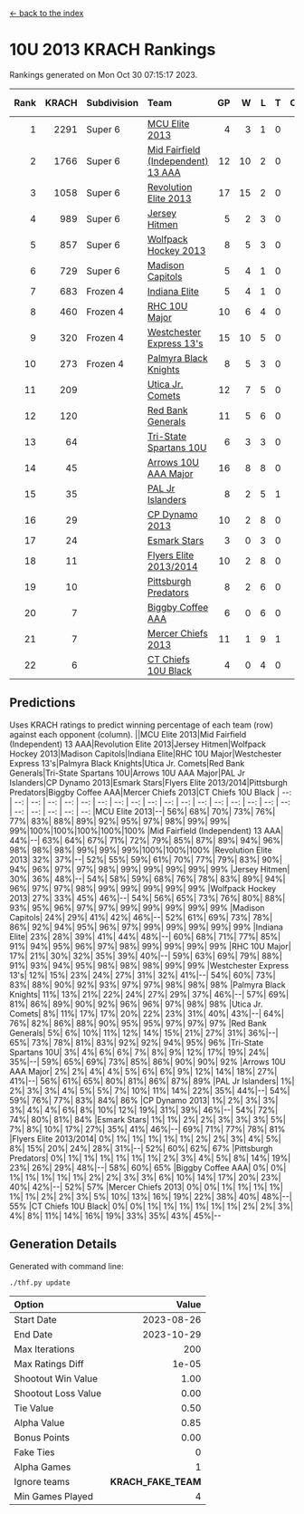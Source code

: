 [<- back to the index](readme.md)
# 10U 2013 KRACH Rankings
Rankings generated on Mon Oct 30 07:15:17 2023.

Rank|KRACH|Subdivision|Team|GP|W|L|T|OTW|OTL|SoS|Exp Wins|Win Diff
---:|---:|:---|:---|---:|---:|---:|---:|---:|---:|---:|---:|---:
1|2291|Super 6|[MCU Elite 2013](https://gamesheetstats.com/seasons/3664/teams/140889/schedule)|4|3|1|0|0|0|740|3.8|-0.0
2|1766|Super 6|[Mid Fairfield (Independent) 13 AAA](https://gamesheetstats.com/seasons/3664/teams/140891/schedule)|12|10|2|0|1|0|430|10.8|-0.0
3|1058|Super 6|[Revolution Elite 2013](https://gamesheetstats.com/seasons/3664/teams/140904/schedule)|17|15|2|0|2|0|259|15.8|-0.0
4|989|Super 6|[Jersey Hitmen](https://gamesheetstats.com/seasons/3664/teams/140893/schedule)|5|2|3|0|0|1|1496|2.8|-0.0
5|857|Super 6|[Wolfpack Hockey 2013](https://gamesheetstats.com/seasons/3664/teams/140894/schedule)|8|5|3|0|0|0|765|5.8|-0.0
6|729|Super 6|[Madison Capitols](https://gamesheetstats.com/seasons/3664/teams/162460/schedule)|5|4|1|0|1|0|252|4.9|0.0
7|683|Frozen 4|[Indiana Elite](https://gamesheetstats.com/seasons/3664/teams/144358/schedule)|5|4|1|0|0|0|257|4.9|0.0
8|460|Frozen 4|[RHC 10U Major](https://gamesheetstats.com/seasons/3664/teams/140895/schedule)|10|6|4|0|1|1|589|6.8|-0.0
9|320|Frozen 4|[Westchester Express 13's](https://gamesheetstats.com/seasons/3664/teams/140899/schedule)|15|10|5|0|0|1|306|10.8|-0.0
10|273|Frozen 4|[Palmyra Black Knights](https://gamesheetstats.com/seasons/3664/teams/140906/schedule)|8|5|3|0|0|1|306|5.8|-0.0
11|209||[Utica Jr. Comets](https://gamesheetstats.com/seasons/3664/teams/140900/schedule)|12|7|5|0|3|0|200|7.8|-0.0
12|120||[Red Bank Generals](https://gamesheetstats.com/seasons/3664/teams/140896/schedule)|11|5|6|0|0|2|356|5.8|-0.0
13|64||[Tri-State Spartans 10U](https://gamesheetstats.com/seasons/3664/teams/144359/schedule)|6|3|3|0|0|1|310|3.9|0.0
14|45||[Arrows 10U AAA Major](https://gamesheetstats.com/seasons/3664/teams/140902/schedule)|16|8|8|0|0|1|127|8.8|-0.0
15|35||[PAL Jr Islanders](https://gamesheetstats.com/seasons/3664/teams/140903/schedule)|8|2|5|1|1|0|487|3.3|-0.0
16|29||[CP Dynamo 2013](https://gamesheetstats.com/seasons/3664/teams/140901/schedule)|10|2|8|0|0|1|590|2.8|-0.0
17|24||[Esmark Stars](https://gamesheetstats.com/seasons/3664/teams/140905/schedule)|3|0|3|0|0|0|795|0.8|-0.0
18|11||[Flyers Elite 2013/2014](https://gamesheetstats.com/seasons/3664/teams/140898/schedule)|10|2|8|0|0|0|273|2.8|-0.0
19|10||[Pittsburgh Predators](https://gamesheetstats.com/seasons/3664/teams/140907/schedule)|8|2|6|0|0|0|300|2.8|-0.0
20|7||[Biggby Coffee AAA](https://gamesheetstats.com/seasons/3664/teams/144357/schedule)|6|0|6|0|0|0|328|0.9|0.0
21|7||[Mercer Chiefs 2013](https://gamesheetstats.com/seasons/3664/teams/140897/schedule)|11|1|9|1|0|0|347|2.3|-0.0
22|6||[CT Chiefs 10U Black](https://gamesheetstats.com/seasons/3664/teams/140892/schedule)|4|0|4|0|0|0|89|0.8|-0.0

## Predictions
Uses KRACH ratings to predict winning percentage of each team (row) against each opponent (column).
||MCU Elite 2013|Mid Fairfield (Independent) 13 AAA|Revolution Elite 2013|Jersey Hitmen|Wolfpack Hockey 2013|Madison Capitols|Indiana Elite|RHC 10U Major|Westchester Express 13's|Palmyra Black Knights|Utica Jr. Comets|Red Bank Generals|Tri-State Spartans 10U|Arrows 10U AAA Major|PAL Jr Islanders|CP Dynamo 2013|Esmark Stars|Flyers Elite 2013/2014|Pittsburgh Predators|Biggby Coffee AAA|Mercer Chiefs 2013|CT Chiefs 10U Black
| --: | --: | --: | --: | --: | --: | --: | --: | --: | --: | --: | --: | --: | --: | --: | --: | --: | --: | --: | --: | --: | --: | --: 
|MCU Elite 2013|--| 56%| 68%| 70%| 73%| 76%| 77%| 83%| 88%| 89%| 92%| 95%| 97%| 98%| 99%| 99%| 99%|100%|100%|100%|100%|100%
|Mid Fairfield (Independent) 13 AAA| 44%|--| 63%| 64%| 67%| 71%| 72%| 79%| 85%| 87%| 89%| 94%| 96%| 98%| 98%| 98%| 99%| 99%| 99%|100%|100%|100%
|Revolution Elite 2013| 32%| 37%|--| 52%| 55%| 59%| 61%| 70%| 77%| 79%| 83%| 90%| 94%| 96%| 97%| 97%| 98%| 99%| 99%| 99%| 99%| 99%
|Jersey Hitmen| 30%| 36%| 48%|--| 54%| 58%| 59%| 68%| 76%| 78%| 83%| 89%| 94%| 96%| 97%| 97%| 98%| 99%| 99%| 99%| 99%| 99%
|Wolfpack Hockey 2013| 27%| 33%| 45%| 46%|--| 54%| 56%| 65%| 73%| 76%| 80%| 88%| 93%| 95%| 96%| 97%| 97%| 99%| 99%| 99%| 99%| 99%
|Madison Capitols| 24%| 29%| 41%| 42%| 46%|--| 52%| 61%| 69%| 73%| 78%| 86%| 92%| 94%| 95%| 96%| 97%| 99%| 99%| 99%| 99%| 99%
|Indiana Elite| 23%| 28%| 39%| 41%| 44%| 48%|--| 60%| 68%| 71%| 77%| 85%| 91%| 94%| 95%| 96%| 97%| 98%| 99%| 99%| 99%| 99%
|RHC 10U Major| 17%| 21%| 30%| 32%| 35%| 39%| 40%|--| 59%| 63%| 69%| 79%| 88%| 91%| 93%| 94%| 95%| 98%| 98%| 98%| 99%| 99%
|Westchester Express 13's| 12%| 15%| 23%| 24%| 27%| 31%| 32%| 41%|--| 54%| 60%| 73%| 83%| 88%| 90%| 92%| 93%| 97%| 97%| 98%| 98%| 98%
|Palmyra Black Knights| 11%| 13%| 21%| 22%| 24%| 27%| 29%| 37%| 46%|--| 57%| 69%| 81%| 86%| 89%| 90%| 92%| 96%| 96%| 97%| 98%| 98%
|Utica Jr. Comets|  8%| 11%| 17%| 17%| 20%| 22%| 23%| 31%| 40%| 43%|--| 64%| 76%| 82%| 86%| 88%| 90%| 95%| 95%| 97%| 97%| 97%
|Red Bank Generals|  5%|  6%| 10%| 11%| 12%| 14%| 15%| 21%| 27%| 31%| 36%|--| 65%| 73%| 78%| 81%| 83%| 92%| 92%| 94%| 95%| 96%
|Tri-State Spartans 10U|  3%|  4%|  6%|  6%|  7%|  8%|  9%| 12%| 17%| 19%| 24%| 35%|--| 59%| 65%| 69%| 73%| 85%| 86%| 90%| 90%| 92%
|Arrows 10U AAA Major|  2%|  2%|  4%|  4%|  5%|  6%|  6%|  9%| 12%| 14%| 18%| 27%| 41%|--| 56%| 61%| 65%| 80%| 81%| 86%| 87%| 89%
|PAL Jr Islanders|  1%|  2%|  3%|  3%|  4%|  5%|  5%|  7%| 10%| 11%| 14%| 22%| 35%| 44%|--| 54%| 59%| 76%| 77%| 83%| 84%| 86%
|CP Dynamo 2013|  1%|  2%|  3%|  3%|  3%|  4%|  4%|  6%|  8%| 10%| 12%| 19%| 31%| 39%| 46%|--| 54%| 72%| 74%| 80%| 81%| 84%
|Esmark Stars|  1%|  1%|  2%|  2%|  3%|  3%|  3%|  5%|  7%|  8%| 10%| 17%| 27%| 35%| 41%| 46%|--| 69%| 71%| 77%| 78%| 81%
|Flyers Elite 2013/2014|  0%|  1%|  1%|  1%|  1%|  1%|  2%|  2%|  3%|  4%|  5%|  8%| 15%| 20%| 24%| 28%| 31%|--| 52%| 60%| 62%| 67%
|Pittsburgh Predators|  0%|  1%|  1%|  1%|  1%|  1%|  1%|  2%|  3%|  4%|  5%|  8%| 14%| 19%| 23%| 26%| 29%| 48%|--| 58%| 60%| 65%
|Biggby Coffee AAA|  0%|  0%|  1%|  1%|  1%|  1%|  1%|  2%|  2%|  3%|  3%|  6%| 10%| 14%| 17%| 20%| 23%| 40%| 42%|--| 52%| 57%
|Mercer Chiefs 2013|  0%|  0%|  1%|  1%|  1%|  1%|  1%|  1%|  2%|  2%|  3%|  5%| 10%| 13%| 16%| 19%| 22%| 38%| 40%| 48%|--| 55%
|CT Chiefs 10U Black|  0%|  0%|  1%|  1%|  1%|  1%|  1%|  1%|  2%|  2%|  3%|  4%|  8%| 11%| 14%| 16%| 19%| 33%| 35%| 43%| 45%|--

## Generation Details

Generated with command line:
```
./thf.py update
```

| Option | Value |
| :----- | ----: |
| Start Date | 2023-08-26 |
| End Date | 2023-10-29 |
| Max Iterations | 200 |
| Max Ratings Diff | 1e-05 |
| Shootout Win Value | 1.00 |
| Shootout Loss Value | 0.00 |
| Tie Value | 0.50 |
| Alpha Value | 0.85 |
| Bonus Points | 0.00 |
| Fake Ties | 0 |
| Alpha Games | 1 |
| Ignore teams | __KRACH_FAKE_TEAM__ |
| Min Games Played | 4 |

